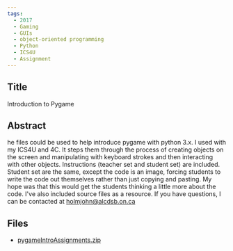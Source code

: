 ```yaml
---
tags:
  - 2017
  - Gaming
  - GUIs
  - object-oriented programming
  - Python
  - ICS4U
  - Assignment
---
```

    
## Title

Introduction to Pygame

## Abstract

he files could be used to help introduce pygame with python 3.x. I used with my ICS4U and 4C. It steps them through the process of creating objects on the screen and manipulating with keyboard strokes and then interacting with other objects.
Instructions (teacher set and student set) are included.  Student set are the same, except the code is an image, forcing students to write the code out themselves rather than just copying and pasting.  My hope was that this would get the students thinking a little more about the code. I've also included source files as a resource.
If you have questions, I can be contacted at holmjohn@alcdsb.on.ca

## Files

- [pygameIntroAssignments.zip](resources/2017/John_Holmes/pygameIntroAssignments.zip)
